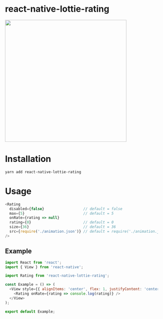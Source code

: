 # react-native-lottie-rating
<img src="https://raw.githubusercontent.com/sonaye/react-native-lottie-rating/master/demo.gif" width="400">

# Installation
`yarn add react-native-lottie-rating`

# Usage
```javascript
<Rating
  disabled={false}                  // default = false
  max={5}                           // default = 5
  onRate={rating => null}
  rating={0}                        // default = 0
  size={36}                         // default = 36
  src={require('./animation.json')} // default = require('./animation.json')
/>
```

## Example
```javascript
import React from 'react';
import { View } from 'react-native';

import Rating from 'react-native-lottie-rating';

const Example = () => (
  <View style={{ alignItems: 'center', flex: 1, justifyContent: 'center' }}>
    <Rating onRate={rating => console.log(rating)} />
  </View>
);

export default Example;
```
